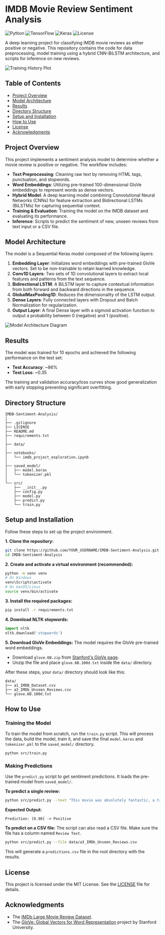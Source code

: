 # IMDB Movie Review Sentiment Analysis

![Python](https://img.shields.io/badge/Python-3.8%2B-blue.svg)
![TensorFlow](https://img.shields.io/badge/TensorFlow-2.x-orange.svg)
![Keras](https://img.shields.io/badge/Keras-2.x-red.svg)
![License](https://img.shields.io/badge/License-MIT-green.svg)

A deep learning project for classifying IMDB movie reviews as either positive or negative. This repository contains the code for data preprocessing, model training using a hybrid CNN-BiLSTM architecture, and scripts for inference on new reviews.

![Training History Plot](./assets/training_history.png)

## Table of Contents
- [Project Overview](#project-overview)
- [Model Architecture](#model-architecture)
- [Results](#results)
- [Directory Structure](#directory-structure)
- [Setup and Installation](#setup-and-installation)
- [How to Use](#how-to-use)
- [License](#license)
- [Acknowledgments](#acknowledgments)

## Project Overview

This project implements a sentiment analysis model to determine whether a movie review is positive or negative. The workflow includes:
- **Text Preprocessing**: Cleaning raw text by removing HTML tags, punctuation, and stopwords.
- **Word Embeddings**: Utilizing pre-trained 100-dimensional GloVe embeddings to represent words as dense vectors.
- **Hybrid Model**: A deep learning model combining Convolutional Neural Networks (CNNs) for feature extraction and Bidirectional LSTMs (BiLSTMs) for capturing sequential context.
- **Training & Evaluation**: Training the model on the IMDB dataset and evaluating its performance.
- **Inference**: Scripts to predict the sentiment of new, unseen reviews from text input or a CSV file.

## Model Architecture

The model is a Sequential Keras model composed of the following layers:

1.  **Embedding Layer**: Initializes word embeddings with pre-trained GloVe vectors. Set to be non-trainable to retain learned knowledge.
2.  **Conv1D Layers**: Two sets of 1D convolutional layers to extract local features and patterns from the text sequence.
3.  **Bidirectional LSTM**: A BiLSTM layer to capture contextual information from both forward and backward directions in the sequence.
4.  **GlobalMaxPooling1D**: Reduces the dimensionality of the LSTM output.
5.  **Dense Layers**: Fully connected layers with Dropout and Batch Normalization for regularization.
6.  **Output Layer**: A final Dense layer with a sigmoid activation function to output a probability between 0 (negative) and 1 (positive).

![Model Architecture Diagram](./assets/model_architecture.png)

## Results

The model was trained for 10 epochs and achieved the following performance on the test set:

-   **Test Accuracy**: ~86%
-   **Test Loss**: ~0.35

The training and validation accuracy/loss curves show good generalization with early stopping preventing significant overfitting.

## Directory Structure

```
IMDB-Sentiment-Analysis/
│
├── .gitignore
├── LICENSE
├── README.md
├── requirements.txt
│
├── data/
│
├── notebooks/
│   └── imdb_project_exploration.ipynb
│
├── saved_model/
│   ├── model.keras
│   └── tokenizer.pkl
│
└── src/
    ├── __init__.py
    ├── config.py
    ├── model.py
    ├── predict.py
    └── train.py
```

## Setup and Installation

Follow these steps to set up the project environment.

**1. Clone the repository:**
```bash
git clone https://github.com/YOUR_USERNAME/IMDB-Sentiment-Analysis.git
cd IMDB-Sentiment-Analysis
```

**2. Create and activate a virtual environment (recommended):**
```bash
python -m venv venv
# On Windows
venv\Scripts\activate
# On macOS/Linux
source venv/bin/activate
```

**3. Install the required packages:**
```bash
pip install -r requirements.txt
```

**4. Download NLTK stopwords:**
```python
import nltk
nltk.download('stopwords')
```

**5. Download GloVe Embeddings:**
The model requires the GloVe pre-trained word embeddings.
- Download `glove.6B.zip` from [Stanford's GloVe page](https://nlp.stanford.edu/projects/glove/).
- Unzip the file and place `glove.6B.100d.txt` inside the `data/` directory.

After these steps, your `data/` directory should look like this:
```
data/
├── a1_IMDB_Dataset.csv
├── a3_IMDb_Unseen_Reviews.csv
└── glove.6B.100d.txt
```

## How to Use

### Training the Model

To train the model from scratch, run the `train.py` script. This will process the data, build the model, train it, and save the final `model.keras` and `tokenizer.pkl` to the `saved_model/` directory.

```bash
python src/train.py
```

### Making Predictions

Use the `predict.py` script to get sentiment predictions. It loads the pre-trained model from `saved_model/`.

**To predict a single review:**
```bash
python src/predict.py --text "This movie was absolutely fantastic, a true masterpiece of cinema!"
```
**Expected Output:**
```
Prediction: [0.98] -> Positive
```

**To predict on a CSV file:**
The script can also read a CSV file. Make sure the file has a column named `Review Text`.
```bash
python src/predict.py --file data/a3_IMDb_Unseen_Reviews.csv
```
This will generate a `predictions.csv` file in the root directory with the results.

## License

This project is licensed under the MIT License. See the [LICENSE](LICENSE) file for details.

## Acknowledgments
- The [IMDb Large Movie Review Dataset](https://ai.stanford.edu/~amaas/data/sentiment/).
- The [GloVe: Global Vectors for Word Representation](https://nlp.stanford.edu/projects/glove/) project by Stanford University.
